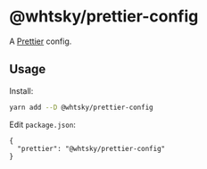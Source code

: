 # @whtsky/prettier-config

A [Prettier](https://prettier.io) config.

## Usage

Install:

```bash
yarn add --D @whtsky/prettier-config
```

Edit `package.json`:

```jsonc
{
  "prettier": "@whtsky/prettier-config"
}
```
